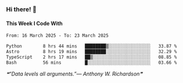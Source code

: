 ### Hi there! 👋

#### This Week I Code With
<!--START_SECTION:waka-->

```txt
From: 16 March 2025 - To: 23 March 2025

Python        8 hrs 44 mins   ████████▒░░░░░░░░░░░░░░░░   33.87 %
Astro         8 hrs 19 mins   ████████░░░░░░░░░░░░░░░░░   32.29 %
TypeScript    2 hrs 17 mins   ██▒░░░░░░░░░░░░░░░░░░░░░░   08.85 %
Bash          56 mins         █░░░░░░░░░░░░░░░░░░░░░░░░   03.66 %
```

<!--END_SECTION:waka-->

<!--STARTS_HERE_QUOTE_README-->
<i>❝“Data levels all arguments.”— Anthony W. Richardson❞</i>
<!--ENDS_HERE_QUOTE_README-->
